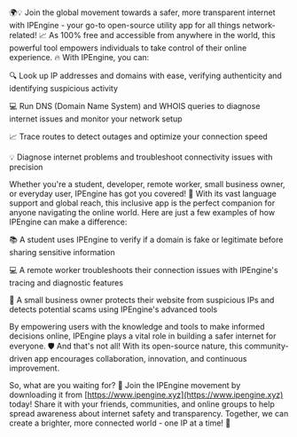 🌍💡 Join the global movement towards a safer, more transparent internet with IPEngine - your go-to open-source utility app for all things network-related! 📈 As 100% free and accessible from anywhere in the world, this powerful tool empowers individuals to take control of their online experience. 🔥 With IPEngine, you can:

🔍 Look up IP addresses and domains with ease, verifying authenticity and identifying suspicious activity

💻 Run DNS (Domain Name System) and WHOIS queries to diagnose internet issues and monitor your network setup

📈 Trace routes to detect outages and optimize your connection speed

💡 Diagnose internet problems and troubleshoot connectivity issues with precision

Whether you're a student, developer, remote worker, small business owner, or everyday user, IPEngine has got you covered! 🎉 With its vast language support and global reach, this inclusive app is the perfect companion for anyone navigating the online world. Here are just a few examples of how IPEngine can make a difference:

📚 A student uses IPEngine to verify if a domain is fake or legitimate before sharing sensitive information

💻 A remote worker troubleshoots their connection issues with IPEngine's tracing and diagnostic features

🏢 A small business owner protects their website from suspicious IPs and detects potential scams using IPEngine's advanced tools

By empowering users with the knowledge and tools to make informed decisions online, IPEngine plays a vital role in building a safer internet for everyone. 🛡️ And that's not all! With its open-source nature, this community-driven app encourages collaboration, innovation, and continuous improvement.

So, what are you waiting for? 🎉 Join the IPEngine movement by downloading it from [https://www.ipengine.xyz](https://www.ipengine.xyz) today! Share it with your friends, communities, and online groups to help spread awareness about internet safety and transparency. Together, we can create a brighter, more connected world - one IP at a time! 🚀